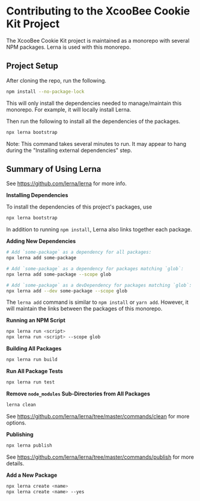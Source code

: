 # Contributing to the XcooBee Cookie Kit Project

The XcooBee Cookie Kit project is maintained as a monorepo with several NPM
packages. Lerna is used with this monorepo.


## Project Setup

After cloning the repo, run the following.

```sh
npm install --no-package-lock
```

This will only install the dependencies needed to manage/maintain this monorepo.
For example, it will locally install Lerna.

Then run the following to install all the dependencies of the packages.

```sh
npx lerna bootstrap
```

Note: This command takes several minutes to run. It may appear to hang during
the "Installing external dependencies" step.


## Summary of Using Lerna

See https://github.com/lerna/lerna for more info.

**Installing Dependencies**

To install the dependencies of this project's packages, use

```sh
npx lerna bootstrap
```

In addition to running `npm install`, Lerna also links together each package.

**Adding New Dependencies**

```sh
# Add `some-package` as a dependency for all packages:
npx lerna add some-package

# Add `some-package` as a dependency for packages matching `glob`:
npx lerna add some-package --scope glob

# Add `some-package` as a devDependency for packages matching `glob`:
npx lerna add --dev some-package --scope glob
```

The `lerna add` command is similar to `npm install` or `yarn add`. However, it
will maintain the links between the packages of this monorepo.

**Running an NPM Script**

```sh
npx lerna run <script>
npx lerna run <script> --scope glob
```

**Building All Packages**

```sh
npx lerna run build
```

**Run All Package Tests**

```sh
npx lerna run test
```

**Remove `node_modules` Sub-Directories from All Packages**

```sh
lerna clean
```

See https://github.com/lerna/lerna/tree/master/commands/clean for more options.

**Publishing**

```sh
npx lerna publish
```

See https://github.com/lerna/lerna/tree/master/commands/publish for more
details.

**Add a New Package**

```sh
npx lerna create <name>
npx lerna create <name> --yes
```
